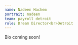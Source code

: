 ```yaml
---
name: Nadeen Hachem
portrait: nadeen
team: payroll detroit
role: Dream Director<br>Detroit
---
```

Bio coming soon!
